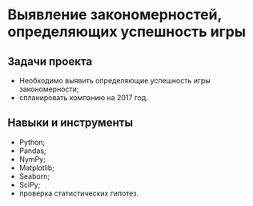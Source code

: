 # Выявление закономерностей, определяющих успешность игры

## Задачи проекта
- Необходимо выявить определяющие успешность игры закономерности;
- спланировать компанию на 2017 год.

## Навыки и инструменты
- Python;
- Pandas;
- NymPy;
- Matplotlib;
- Seaborn;
- SciPy;
- проверка статистических гипотез.





